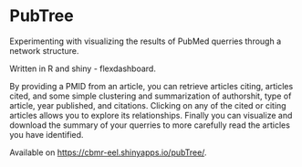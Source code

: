 # PubTree

Experimenting with visualizing the results of PubMed querries through a network structure. 

Written in R and shiny - flexdashboard.

By providing a PMID from an article, you can retrieve articles citing, articles cited, and some simple clustering and summarization of authorshit, type of article, year published, and citations. Clicking on any of the cited or citing articles allows you to explore its relationships. Finally you can visualize and download the summary of your querries to more carefully read the articles you have identified. 

Available on https://cbmr-eel.shinyapps.io/pubTree/.
